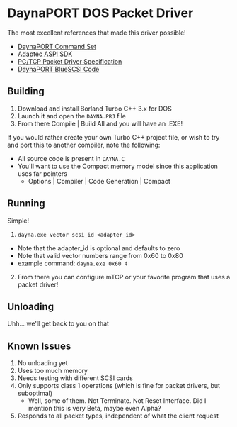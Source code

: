 # DaynaPORT DOS Packet Driver

The most excellent references that made this driver possible!
* [DaynaPORT Command Set](https://github.com/PiSCSI/piscsi/wiki/Dayna-Port-Command-Set)
* [Adaptec ASPI SDK](https://tinkerdifferent.com/threads/adaptec-aspi-sdk-dos-windows-3-x-16bit-scsi-development.3466)
* [PC/TCP Packet Driver Specification](https://web.archive.org/web/20221127060523/http://crynwr.com/packet_driver.html)
* [DaynaPORT BlueSCSI Code](https://github.com/BlueSCSI/BlueSCSI-v2/blob/main/lib/SCSI2SD/src/firmware/network.c)


## Building
1. Download and install Borland Turbo C++ 3.x for DOS
2. Launch it and open the `DAYNA.PRJ` file
3. From there Compile | Build All and you will have an .EXE!

If you would rather create your own Turbo C++ project file, or wish to try and port this to another compiler, note the following:
* All source code is present in `DAYNA.C`
* You'll want to use the Compact memory model since this application uses far pointers
   * Options | Compiler | Code Generation | Compact

## Running
Simple! 
1. `dayna.exe vector scsi_id <adapter_id>`
  * Note that the adapter_id is optional and defaults to zero
  * Note that valid vector numbers range from 0x60 to 0x80
  * example command: `dayna.exe 0x60 4`
2. From there you can configure mTCP or your favorite program that uses a packet driver!

## Unloading
Uhh... we'll get back to you on that


## Known Issues
1. No unloading yet
2. Uses too much memory
3. Needs testing with different SCSI cards
4. Only supports class 1 operations (which is fine for packet drivers, but suboptimal)
   *  Well, some of them.  Not Terminate.  Not Reset Interface.  Did I mention this is very Beta, maybe even Alpha?
5. Responds to all packet types, independent of what the client request